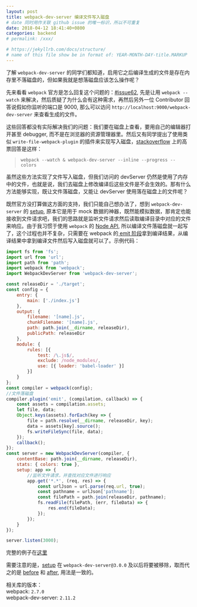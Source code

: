 ```yaml
---
layout: post
title: webpack-dev-server 编译文件写入磁盘
# date 同时用作关联 github issue 的唯一标识，所以不可重复
date: 2018-04-12 18:41:40+0800
categories: backend
# permalink: /xxx/

# https://jekyllrb.com/docs/structure/
# name of this file show be in format of: YEAR-MONTH-DAY-title.MARKUP
---
```



了解 `webpack-dev-server` 的同学们都知道，启用它之后编译生成的文件是存在内存里不落磁盘的，但如果我就是想落磁盘应该怎么操作呢？  

先来看看 `webpack` 官方是怎么回复这个问题的：[#issue62](https://github.com/webpack/webpack-dev-server/issues/62), 先是让用 `webpack --watch` 来解决，然后质疑了为什么会有这种需求，再然后另外一位 Contributor 回答说假如你监听的端口是 9000, 那么可以访问 `http://localhost:9000/webpack-dev-server` 来查看生成的文件。  

这些回答都没有实际解决我们的问题：我们要在磁盘上查看，要用自己的编辑器打开甚至 debugger, 而不是在浏览器的资源管理器里。然后又有同学提出了使用类似 `write-file-webpack-plugin` 的插件来实现写入磁盘，[stackoverflow](https://stackoverflow.com/questions/41928358/webpack-how-to-compile-write-on-disk-and-serve-static-content-js-css-using-w) 上的高票回答是这样：  

> `webpack --watch & webpack-dev-server --inline --progress --colors`  

虽然这些方法实现了文件写入磁盘，但我们访问的 devServer 仍然是使用了内存中的文件，也就是说，我们去磁盘上修改编译后这些文件是不会生效的。那有什么方法能够实现，既让文件落磁盘，又能让 devServer 使用落在磁盘上的文件呢？  

既然官方没打算做这方面的支持，我们只能自己想办法了，想到 `webpack-dev-server` 的 [setup](https://webpack.js.org/configuration/dev-server/#devserver-setup), 原本它是用于 mock 数据的神器，既然能模拟数据，那肯定也能接收到文件请求吧，我们的思路就是监听文件请求然后读取编译目录中对应的文件来响应。由于我习惯于使用 `webpack` 的 [Node API](https://webpack.js.org/api/node/), 所以编译文件落磁盘就一起写了，这个过程也并不复杂，只需要在 webpack 的[ emit 阶段](https://github.com/webpack/docs/wiki/how-to-write-a-plugin#async-compilation-plugins)拿到编译结果，从编译结果中拿到编译文件然后写入磁盘就可以了。示例代码：  

```javascript
import fs from 'fs';
import url from 'url';
import path from 'path';
import webpack from 'webpack';
import WebpackDevServer from 'webpack-dev-server';

const releaseDir = './target';
const config = {
    entry: {
        main: ['./index.js']
    },
    output: {
        filename: '[name].js',
        chunkFilename: '[name].js',
        path: path.join(__dirname, releaseDir),
        publicPath: releaseDir
    },
    module: {
        rules: [{
            test: /\.js$/,
            exclude: /node_modules/,
            use: [{ loader: 'babel-loader' }]
        }]
    }
};
const compiler = webpack(config);
//文件落磁盘
compiler.plugin('emit', (compilation, callback) => {
    const assets = compilation.assets;
    let file, data;
    Object.keys(assets).forEach(key => {
        file = path.resolve(__dirname, releaseDir, key);
        data = assets[key].source();
        fs.writeFileSync(file, data);
    });
    callback();
});
const server = new WebpackDevServer(compiler, {
    contentBase: path.join(__dirname, releaseDir),
    stats: { colors: true },
    setup: app => {
        //监听文件请求，并查找对应文件进行响应
        app.get('*.*', (req, res) => {
            const urlJson = url.parse(req.url, true);
            const pathname = urlJson['pathname'];
            const filePath = path.join(releaseDir, pathname);
            fs.readFile(filePath, (err, fileData) => {
                res.end(fileData);
            });
        });
    }
});

server.listen(3000);
```

完整的例子在[这里](https://github.com/xwenliang/xwenliang.github.io/tree/master/repro/webpack-dev-server-write-file-to-disk)  

需要注意的是，[setup](https://webpack.js.org/configuration/dev-server/#devserver-setup) 在 `webpack-dev-server@3.0.0` 及以后将要被移除，取而代之的是 [before](https://webpack.js.org/configuration/dev-server/#devserver-before) 和 [after](https://webpack.js.org/configuration/dev-server/#devserver-after), 用法是一致的。  

相关库的版本：  
webpack: `2.7.0`  
webpack-dev-server: `2.11.2`  

